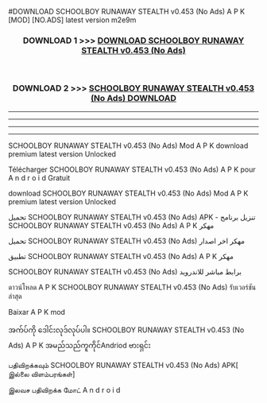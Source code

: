 #DOWNLOAD SCHOOLBOY RUNAWAY  STEALTH  v0.453 (No Ads) A P K [MOD] [NO.ADS] latest version m2e9m



<div align="center">

<h3>DOWNLOAD 1 >>> <a href="https://teeasianyam.web.app?sq=SCHOOLBOY RUNAWAY  STEALTH  v0.453 (No Ads)">DOWNLOAD SCHOOLBOY RUNAWAY  STEALTH  v0.453 (No Ads) </a></h3><br>

<h3>DOWNLOAD 2 >>> <a href="https://teeasianyam.web.app?sq=SCHOOLBOY RUNAWAY  STEALTH  v0.453 (No Ads) ">SCHOOLBOY RUNAWAY  STEALTH  v0.453 (No Ads)  DOWNLOAD </a></h3>

</div>


----------------------------------------------------------

----------------------------------------------------------

----------------------------------------------------------

----------------------------------------------------------


SCHOOLBOY RUNAWAY  STEALTH  v0.453 (No Ads)  Mod A P K download premium latest version Unlocked

Télécharger SCHOOLBOY RUNAWAY  STEALTH  v0.453 (No Ads)  A P K pour A n d r o i d Gratuit

download SCHOOLBOY RUNAWAY  STEALTH  v0.453 (No Ads)  Mod A P K premium latest version Unlocked

تحميل SCHOOLBOY RUNAWAY  STEALTH  v0.453 (No Ads)  APK - تنزيل برنامج SCHOOLBOY RUNAWAY  STEALTH  v0.453 (No Ads)  A P K مهكر

تحميل SCHOOLBOY RUNAWAY  STEALTH  v0.453 (No Ads)  مهكر اخر اصدار

تطبيق SCHOOLBOY RUNAWAY  STEALTH  v0.453 (No Ads)  A P K مهكر

SCHOOLBOY RUNAWAY  STEALTH  v0.453 (No Ads)  برابط مباشر للاندرويد

ดาวน์โหลด A P K SCHOOLBOY RUNAWAY  STEALTH  v0.453 (No Ads)  รับเวอร์ชันล่าสุด

Baixar A P K mod

အက်ပ်ကို ဒေါင်းလုဒ်လုပ်ပါ။ SCHOOLBOY RUNAWAY  STEALTH  v0.453 (No Ads)  A P K အမည်သည်ကူကိုင်Andriod ဗားရှင်း

பதிவிறக்கவும் SCHOOLBOY RUNAWAY  STEALTH  v0.453 (No Ads)  APK[ இல்லை விளம்பரங்கள்] 
 
இலவச பதிவிறக்க மோட் A n d r o i d



